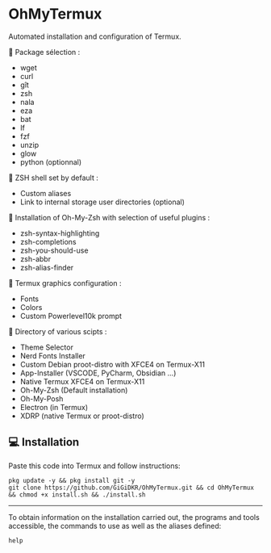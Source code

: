 # OhMyTermux

Automated installation and configuration of Termux.

🧊 Package sélection :
- wget
- curl
- gît
- zsh
- nala
- eza
- bat
- lf
- fzf  
- unzip
- glow
- python (optionnal)

🧊 ZSH shell set by default :
- Custom aliases
- Link to internal storage user directories (optional)

🧊 Installation of Oh-My-Zsh with selection of useful plugins :
- zsh-syntax-highlighting
- zsh-completions
- zsh-you-should-use
- zsh-abbr
- zsh-alias-finder

🧊 Termux graphics configuration :
- Fonts
- Colors
- Custom Powerlevel10k prompt

🧊 Directory of various scipts :
- Theme Selector
- Nerd Fonts Installer
- Custom Debian proot-distro with XFCE4 on Termux-X11
- App-Installer (VSCODE, PyCharm, Obsidian ...)
- Native Termux XFCE4 on Termux-X11
- Oh-My-Zsh (Default installation)
- Oh-My-Posh
- Electron (in Termux)
- XDRP (native Termux or proot-distro)

## 💻 Installation

Paste this code into Termux and follow instructions:
````
pkg update -y && pkg install git -y
git clone https://github.com/GiGiDKR/OhMyTermux.git && cd OhMyTermux && chmod +x install.sh && ./install.sh
````

------

To obtain information on the installation carried out, the programs and tools accessible, the commands to use as well as the aliases defined: 
````
help
````